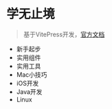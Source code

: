 # 学无止境

> 基于VitePress开发，[官方文档](https://vitepress.vuejs.org/)


- 新手起步
- 实用组件
- 实用工具
- Mac小技巧
- iOS开发
- Java开发
- Linux
